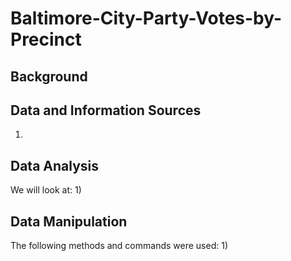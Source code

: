 # Baltimore-City-Party-Votes-by-Precinct

## Background


## Data and Information Sources

1) 

## Data Analysis

We will look at:
1) 

## Data Manipulation

The following methods and commands were used:
1) 
